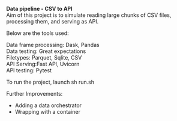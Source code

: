 **Data pipeline - CSV to API**<br> Aim of this project is to simulate reading large chunks of CSV files, processing them, and serving as API.<br>

Below are the tools used:

Data frame processing: Dask, Pandas<br>
Data testing: Great expectations<br>
Filetypes: Parquet, Sqlite, CSV<br>
API Serving:Fast API, Uvicorn<br>
API testing: Pytest<br>

To run the project, launch sh run.sh

Further Improvements:
* Adding a data orchestrator
* Wrapping with a container




